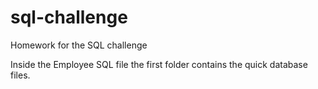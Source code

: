 # sql-challenge
Homework for the SQL challenge

Inside the Employee SQL file the first folder contains the quick database files. 
